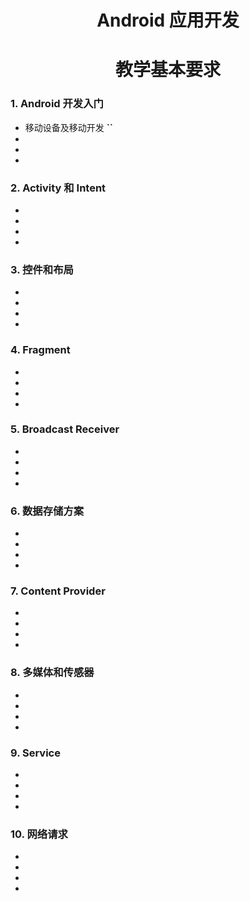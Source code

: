 # <center>Android 应用开发</center>
# <center>教学基本要求</center>

### 1. Android 开发入门
- 移动设备及移动开发 **``**
- 
- 
- 

### 2. Activity 和 Intent
- 
- 
- 
- 

### 3. 控件和布局
- 
- 
- 
- 

### 4. Fragment
- 
- 
- 
- 

### 5. Broadcast Receiver
- 
- 
- 
- 

### 6. 数据存储方案
- 
- 
- 
- 

### 7. Content Provider
- 
- 
- 
- 

### 8. 多媒体和传感器
- 
- 
- 
- 

### 9. Service
- 
- 
- 
- 

### 10. 网络请求
- 
- 
- 
- 